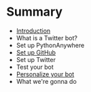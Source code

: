 # Summary

* [Introduction](README.md)
* What is a Twitter bot?
* Set up PythonAnywhere
* [Set up GitHub](set_up_github.md)
* Set up Twitter
* Test your bot
* [Personalize your bot](personalize_your_bot.md)
* What we're gonna do

